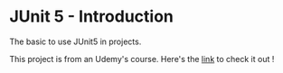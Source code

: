 # JUnit 5 - Introduction

The basic to use JUnit5 in projects.

This project is from an Udemy's course. Here's the [link](https://udemy.com/course/junit5-for-beginners/) to check it out !
